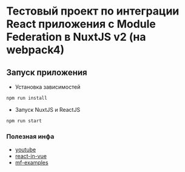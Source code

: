 # Тестовый проект по интеграции React приложения с Module Federation в NuxtJS v2 (на webpack4)

## Запуск приложения

- Установка зависимостей

```bash
npm run install
```

- Запуск NuxtJS и ReactJS

```bash
npm run start
```

### Полезная инфа

- [youtube](https://youtu.be/pcY8-pDGLkI)
- [react-in-vue](https://vuejsexamples.com/reactjs-in-vuejs-using-module-federation-inc-routing/)
- [mf-examples](https://github.com/module-federation/module-federation-examples)
